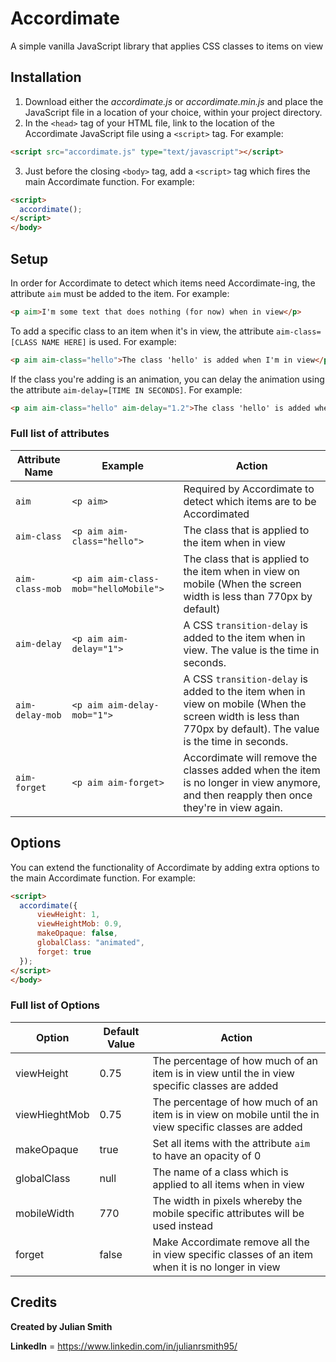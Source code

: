 # Accordimate
A simple vanilla JavaScript library that applies CSS classes to items on view

## Installation
1. Download either the _accordimate.js_ or _accordimate.min.js_ and place the JavaScript file in a location of your choice, within your project directory.
2. In the `<head>` tag of your HTML file, link to the location of the Accordimate JavaScript file using a `<script>` tag. For example:
```html
<script src="accordimate.js" type="text/javascript"></script>
```
3. Just before the closing `<body>` tag, add a `<script>` tag which fires the main Accordimate function. For example:
```html
<script>
  accordimate();
</script>
</body>
```

## Setup
In order for Accordimate to detect which items need Accordimate-ing, the attribute `aim` must be added to the item. For example:
```html
<p aim>I'm some text that does nothing (for now) when in view</p>
```
To add a specific class to an item when it's in view, the attribute `aim-class=[CLASS NAME HERE]` is used. For example:
```html
<p aim aim-class="hello">The class 'hello' is added when I'm in view</p>
```
If the class you're adding is an animation, you can delay the animation using the attribute `aim-delay=[TIME IN SECONDS]`. For example:
```html
<p aim aim-class="hello" aim-delay="1.2">The class 'hello' is added when I'm in view, with the animation firing 1.2 seconds later</p>
```
### Full list of attributes
| Attribute Name | Example | Action |
| --- | --- | --- |
| `aim` | `<p aim>` | Required by Accordimate to detect which items are to be Accordimated
| `aim-class` | `<p aim aim-class="hello">` | The class that is applied to the item when in view
| `aim-class-mob` | `<p aim aim-class-mob="helloMobile">` | The class that is applied to the item when in view on mobile (When the screen width is less than 770px by default)
| `aim-delay` | `<p aim aim-delay="1">` | A CSS `transition-delay` is added to the item when in view. The value is the time in seconds.
| `aim-delay-mob` | `<p aim aim-delay-mob="1">` | A CSS `transition-delay` is added to the item when in view on mobile (When the screen width is less than 770px by default). The value is the time in seconds.
| `aim-forget` | `<p aim aim-forget>` | Accordimate will remove the classes added when the item is no longer in view anymore, and then reapply then once they're in view again. 

## Options
You can extend the functionality of Accordimate by adding extra options to the main Accordimate function. For example:
```html
<script>
  accordimate({
      viewHeight: 1,
      viewHeightMob: 0.9,
      makeOpaque: false,
      globalClass: "animated",
      forget: true
  });
</script>
</body>
```
### Full list of Options
| Option | Default Value | Action |
| --- | --- | --- |
| viewHeight | 0.75 | The percentage of how much of an item is in view until the in view specific classes are added
| viewHieghtMob | 0.75 | The percentage of how much of an item is in view on mobile until the in view specific classes are added
| makeOpaque | true | Set all items with the attribute `aim` to have an opacity of 0
| globalClass | null | The name of a class which is applied to all items when in view
| mobileWidth | 770 | The width in pixels whereby the mobile specific attributes will be used instead
| forget | false | Make Accordimate remove all the in view specific classes of an item when it is no longer in view

## Credits
**Created by Julian Smith**

**LinkedIn** = https://www.linkedin.com/in/julianrsmith95/
